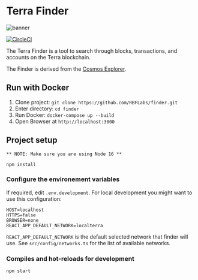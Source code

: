 # Terra Finder

![banner](./terra-finder.png)

[![CircleCI](https://circleci.com/gh/terra-project/finder.svg?style=svg)](https://circleci.com/gh/terra-project/finder)

The Terra Finder is a tool to search through blocks, transactions, and accounts on the Terra blockchain.

The Finder is derived from the [Cosmos Explorer](https://github.com/cosmos/explorer).

## Run with Docker
1. Clone project: `git clone https://github.com/RBFLabs/finder.git`
2. Enter directory: `cd finder`
3. Run Docker: `docker-compose up --build`
4. Open Browser at `http://localhost:3000`

## Project setup

```
** NOTE: Make sure you are using Node 16 **
```
```
npm install
```

### Configure the environement variables

If required, edit `.env.development`.
For local development you might want to use this configuration:

```
HOST=localhost
HTTPS=false
BROWSER=none
REACT_APP_DEFAULT_NETWORK=localterra
```

`REACT_APP_DEFAULT_NETWORK` is the default selected network that finder will use.
See `src/config/networks.ts` for the list of available networks.


### Compiles and hot-reloads for development
```
npm start
```
